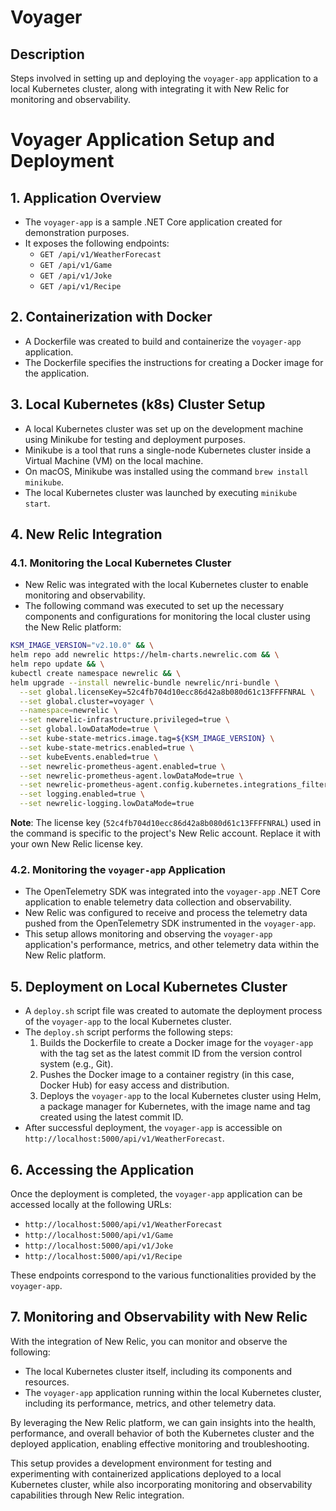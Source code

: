 # Voyager

## Description

Steps involved in setting up and deploying the `voyager-app` application to a local Kubernetes cluster, along with integrating it with New Relic for monitoring and observability.

# Voyager Application Setup and Deployment

## 1. Application Overview

- The `voyager-app` is a sample .NET Core application created for demonstration purposes.
- It exposes the following endpoints:
  - `GET /api/v1/WeatherForecast`
  - `GET /api/v1/Game`
  - `GET /api/v1/Joke`
  - `GET /api/v1/Recipe`

## 2. Containerization with Docker

- A Dockerfile was created to build and containerize the `voyager-app` application.
- The Dockerfile specifies the instructions for creating a Docker image for the application.

## 3. Local Kubernetes (k8s) Cluster Setup

- A local Kubernetes cluster was set up on the development machine using Minikube for testing and deployment purposes.
- Minikube is a tool that runs a single-node Kubernetes cluster inside a Virtual Machine (VM) on the local machine.
- On macOS, Minikube was installed using the command `brew install minikube`.
- The local Kubernetes cluster was launched by executing `minikube start`.

## 4. New Relic Integration

### 4.1. Monitoring the Local Kubernetes Cluster

- New Relic was integrated with the local Kubernetes cluster to enable monitoring and observability.
- The following command was executed to set up the necessary components and configurations for monitoring the local cluster using the New Relic platform:

```bash
KSM_IMAGE_VERSION="v2.10.0" && \
helm repo add newrelic https://helm-charts.newrelic.com && \
helm repo update && \
kubectl create namespace newrelic && \
helm upgrade --install newrelic-bundle newrelic/nri-bundle \
  --set global.licenseKey=52c4fb704d10ecc86d42a8b080d61c13FFFFNRAL \
  --set global.cluster=voyager \
  --namespace=newrelic \
  --set newrelic-infrastructure.privileged=true \
  --set global.lowDataMode=true \
  --set kube-state-metrics.image.tag=${KSM_IMAGE_VERSION} \
  --set kube-state-metrics.enabled=true \
  --set kubeEvents.enabled=true \
  --set newrelic-prometheus-agent.enabled=true \
  --set newrelic-prometheus-agent.lowDataMode=true \
  --set newrelic-prometheus-agent.config.kubernetes.integrations_filter.enabled=false \
  --set logging.enabled=true \
  --set newrelic-logging.lowDataMode=true
```

**Note**: The license key (`52c4fb704d10ecc86d42a8b080d61c13FFFFNRAL`) used in the command is specific to the project's New Relic account. Replace it with your own New Relic license key.

### 4.2. Monitoring the `voyager-app` Application

- The OpenTelemetry SDK was integrated into the `voyager-app` .NET Core application to enable telemetry data collection and observability.
- New Relic was configured to receive and process the telemetry data pushed from the OpenTelemetry SDK instrumented in the `voyager-app`.
- This setup allows monitoring and observing the `voyager-app` application's performance, metrics, and other telemetry data within the New Relic platform.

## 5. Deployment on Local Kubernetes Cluster

- A `deploy.sh` script file was created to automate the deployment process of the `voyager-app` to the local Kubernetes cluster.
- The `deploy.sh` script performs the following steps:
  1. Builds the Dockerfile to create a Docker image for the `voyager-app` with the tag set as the latest commit ID from the version control system (e.g., Git).
  2. Pushes the Docker image to a container registry (in this case, Docker Hub) for easy access and distribution.
  3. Deploys the `voyager-app` to the local Kubernetes cluster using Helm, a package manager for Kubernetes, with the image name and tag created using the latest commit ID.
- After successful deployment, the `voyager-app` is accessible on `http://localhost:5000/api/v1/WeatherForecast`.

## 6. Accessing the Application

Once the deployment is completed, the `voyager-app` application can be accessed locally at the following URLs:

- `http://localhost:5000/api/v1/WeatherForecast`
- `http://localhost:5000/api/v1/Game`
- `http://localhost:5000/api/v1/Joke`
- `http://localhost:5000/api/v1/Recipe`

These endpoints correspond to the various functionalities provided by the `voyager-app`.

## 7. Monitoring and Observability with New Relic

With the integration of New Relic, you can monitor and observe the following:

- The local Kubernetes cluster itself, including its components and resources.
- The `voyager-app` application running within the local Kubernetes cluster, including its performance, metrics, and other telemetry data.

By leveraging the New Relic platform, we can gain insights into the health, performance, and overall behavior of both the Kubernetes cluster and the deployed application, enabling effective monitoring and troubleshooting.

This setup provides a development environment for testing and experimenting with containerized applications deployed to a local Kubernetes cluster, while also incorporating monitoring and observability capabilities through New Relic integration.
